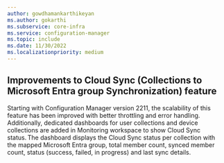 ```yaml
---
author: gowdhamankarthikeyan
ms.author: gokarthi
ms.subservice: core-infra
ms.service: configuration-manager
ms.topic: include
ms.date: 11/30/2022
ms.localizationpriority: medium
---
```

<!-- please update author details and remove this comment afterwards-->

## <a name="bkmk_coll_aad_group_sync"></a> Improvements to Cloud Sync (Collections to Microsoft Entra group Synchronization) feature
Starting with Configuration Manager version 2211, the scalability of this feature has been improved with better throttling and error handling. Additionally, dedicated dashboards for user collections and device collections are added in Monitoring workspace to show Cloud Sync status. The dashboard displays the Cloud Sync status per collection with the mapped Microsoft Entra group, total member count, synced member count, status (success, failed, in progress) and last sync details. 


<!--For more information, see [Synchronize collections to Azure Active Directory Group](../../clients/manage/collections/synchronize-collections-aadgroup.md).-->

<!--14716797-->
